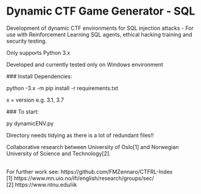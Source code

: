 # Dynamic CTF Game Generator - SQL

Development of dynamic CTF environments for SQL injection attacks - For use with Reinforcement Learning SQL agents, ethical hacking training and security testing.
<br>

<p>

Only supports Python 3.x 
  
</p>

<p>
Developed and currently tested only on Windows environment
</p>
<p>
</p>
### Install Dependencies:

python -3.x -m pip install -r requirements.txt
<p>
x = version e.g. 3.1, 3.7
</p>
### To start:
<p>
py dynamicENV.py
</p>



Directory needs tidying as there is a lot of redundant files!!

<p>
Collaborative research between University of Oslo[1] and Norwegian University of Science and Technology[2].
</p>
<br>
For further work see: https://github.com/FMZennaro/CTFRL-Index
<br>
[1] https://www.mn.uio.no/ifi/english/research/groups/sec/ 
<br>
[2] https://www.ntnu.edu/iik


